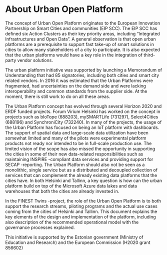 # About Urban Open Platform

The concept of Urban Open Platform originates to the European Innovation Partnership on Smart Cities and communities (EIP SCC). The EIP SCC has defined six Action Clusters as their key priority areas, including “Integrated Infrastructures and Open Data”. A general observation is that open urban platforms are a prerequisite to support fast take-up of smart solutions in cities to allow many stakeholders of a city to participate. It is also expected that the urban platforms would have a key
role in the integration of third-party vendor solutions.

The urban platform initiative was supported by launching a Memorandum of Understanding that had 85 signatories, including both cities and smart city related vendors. In 2016 it was estimated that the Urban Platforms were fragmented, had uncertainties on the demand side and were lacking interoperability and common standards from the supplier side. At the moment, there is still work to do on all these areas.

The Urban Platform concept has evolved through several Horizon 2020 and ERDF funded projects. Forum Virium Helsinki has worked on the concept in projects such as bIoTope (688203), mySMARTLife (731297), Select4Cities (688196) and SynchroniCity (732240). In many of the projects, the usage of the Urban Platform has focused on being an IoT platform with dashboards. The support of spatial data and large-scale data utilization have been somewhat limited and many of the pilots were
experimental platform products not ready nor intended to be in full-scale production use. The limited vision of the scope has also missed the opportunity in supporting the cities in some of their new data-related responsibilities such as maintaining INSPIRE -compliant data services and providing support for SECAP -reporting. The Urban Platform should also not be seen as a monolithic, single service but as a distributed and decoupled collection of services that can complement the already existing data
platforms that the cities have. In both Helsinki and Tallinn, a key question is how can the urban platform build on top of the Microsoft Azure data lakes and data warehouses that both the cities are already invested in.

In the FINEST Twins -project, the role of the Urban Open Platform is to both support the research streams, piloting programs and the actual use cases coming from the cities of Helsinki and Tallinn. This document explains the key elements of the design and implementation of the platform, including also description of the recommended operational model with the governance processes explained.

This initiative is supported by the Estonian government (Ministry of Education and Research) and the European Commission (H2020 grant 856602)
